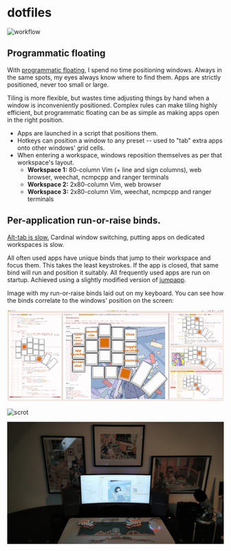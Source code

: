 # dotfiles

![workflow](workflow.gif)

## Programmatic floating

With [programmatic floating](https://github.com/alnj/dotfiles/blob/master/bin/tamwm), I spend no time positioning windows. Always in the same spots, my eyes always know where to find them. Apps are strictly positioned, never too small or large.

Tiling is more flexible, but wastes time adjusting things by hand when a window is inconveniently positioned. Complex rules can make tiling highly efficient, but programmatic floating can be as simple as making apps open in the right position.

* Apps are launched in a script that positions them.
* Hotkeys can position a window to any preset -- used to "tab" extra apps onto other windows' grid cells.
* When entering a workspace, windows reposition themselves as per that workspace's layout.
  * **Workspace 1:** 80-column Vim (+ line and sign columns), web browser, weechat, ncmpcpp and ranger terminals
  * **Workspace 2:** 2x80-column Vim, web browser
  * **Workspace 3:** 2x80-column Vim, weechat, ncmpcpp and ranger terminals

## Per-application run-or-raise binds.

[Alt-tab is slow.](https://vickychijwani.me/blazing-fast-application-switching-in-linux/) Cardinal window switching, putting apps on dedicated workspaces is slow. 

All often used apps have unique binds that jump to their workspace and focus them. This takes the least keystrokes. If the app is closed, that same bind will run and position it suitably. All frequently used apps are run on startup. Achieved using a slightly modified version of [jumpapp](https://github.com/mkropat/jumpapp).

Image with my run-or-raise binds laid out on my keyboard. You can see how the binds correlate to the windows' position on the screen:

![keybinds](keybinds.png)

![scrot](https://u.teknik.io/7BKDi.png)

![station](stationwmousepad.jpg)
